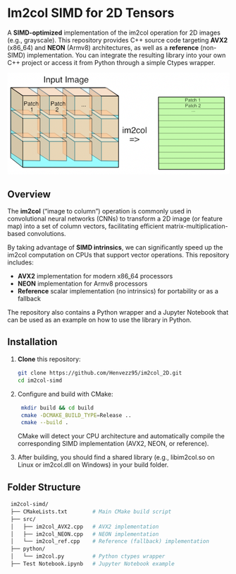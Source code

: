 # Im2col SIMD for 2D Tensors

A **SIMD-optimized** implementation of the im2col operation for 2D images (e.g., grayscale). This repository provides C++ source code targeting **AVX2** (x86_64) and **NEON** (Armv8) architectures, as well as a **reference** (non-SIMD) implementation. You can integrate the resulting library into your own C++ project or access it from Python through a simple Ctypes wrapper.

![im2col](./img.webp)

## Overview
The **im2col** (“image to column”) operation is commonly used in convolutional neural networks (CNNs) to transform a 2D image (or feature map) into a set of column vectors, facilitating efficient matrix-multiplication-based convolutions.

By taking advantage of **SIMD intrinsics**, we can significantly speed up the im2col computation on CPUs that support vector operations. This repository includes:
- **AVX2** implementation for modern x86_64 processors  
- **NEON** implementation for Armv8 processors  
- **Reference** scalar implementation (no intrinsics) for portability or as a fallback

The repository also contains a Python wrapper and a Jupyter Notebook that can be used as an example on how to use the library in Python.

## Installation

1. **Clone** this repository:
   ```bash
   git clone https://github.com/Henvezz95/im2col_2D.git
   cd im2col-simd
   ```

2. Configure and build with CMake:
   ```bash
    mkdir build && cd build
    cmake -DCMAKE_BUILD_TYPE=Release ..
    cmake --build .
   ```
   CMake will detect your CPU architecture and automatically compile the corresponding SIMD implementation (AVX2, NEON, or reference).

3. After building, you should find a shared library (e.g., libim2col.so on Linux or im2col.dll on Windows) in your build folder.

## Folder Structure
   ```graphql
    im2col-simd/
    ├── CMakeLists.txt        # Main CMake build script
    ├── src/
    │   ├── im2col_AVX2.cpp   # AVX2 implementation
    │   ├── im2col_NEON.cpp   # NEON implementation
    │   └── im2col_ref.cpp    # Reference (fallback) implementation
    ├── python/
    │   └── im2col.py         # Python ctypes wrapper
    ├── Test Notebook.ipynb   # Jupyter Notebook example
   ```
